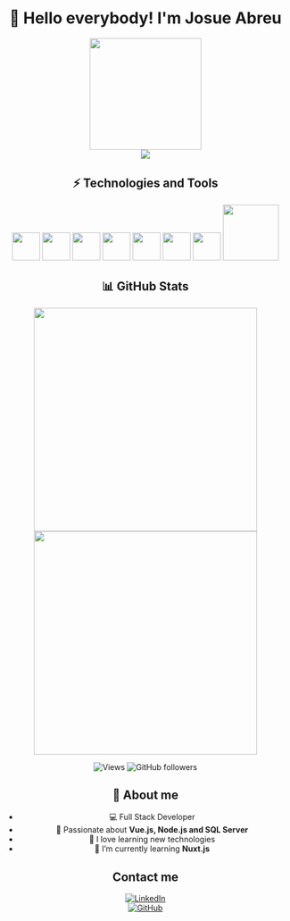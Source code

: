 <h1 align="center"> 👋 Hello everybody! I'm Josue Abreu</h1>

<div align="center">
  <img src="https://media.giphy.com/media/SHjOSDkKZ18qOHA5B5/giphy.gif?cid=790b7611urtba5mhcwy8crf3ucplvkv2ypzjns4vgtbkv8jm&ep=v1_stickers_search&rid=giphy.gif&ct=s" width="200">

<div align="center">
    <a href="https://portfolio-v2-nu-woad.vercel.app" target="_blank">
    <img src="https://img.shields.io/badge/🚀%20Visit%20My%20Portfolio-FF5733?style=for-the-badge&logo=Firefox&logoColor=white">
  </a>
</div>

<h2 align="center">⚡ Technologies and Tools</h2>

  <div>
    <img src="https://cdn.jsdelivr.net/gh/devicons/devicon/icons/javascript/javascript-original.svg" height="50"/>
    <img src="https://cdn.jsdelivr.net/gh/devicons/devicon/icons/typescript/typescript-original.svg" height="50"/>
    <img src="https://cdn.jsdelivr.net/gh/devicons/devicon/icons/vuejs/vuejs-original.svg" height="50"/>
    <img src="https://cdn.jsdelivr.net/gh/devicons/devicon/icons/nodejs/nodejs-original.svg" height="50"/>
    <img src="https://cdn.jsdelivr.net/gh/devicons/devicon@latest/icons/microsoftsqlserver/microsoftsqlserver-plain-wordmark.svg" height="50"/>
    <img src="https://cdn.jsdelivr.net/gh/devicons/devicon@latest/icons/mongodb/mongodb-original-wordmark.svg" height="50"/>
    <img src="https://cdn.jsdelivr.net/gh/devicons/devicon@latest/icons/react/react-original-wordmark.svg" height="50"/>
    <img src="https://cdn.jsdelivr.net/gh/devicons/devicon@latest/icons/nuxtjs/nuxtjs-original-wordmark.svg"  height="100"/>

  </div>

<h2 align="center">📊 GitHub Stats</h2>

  <div align="center">
    <img src="https://github-readme-stats.vercel.app/api?username=JossAbreu&theme=dark&show_icons=true" width="400">
    <img src="https://github-readme-streak-stats.herokuapp.com?user=JossAbreu&theme=dark&hide_border=true" width="400">
  </div>

![Views](https://komarev.com/ghpvc/?username=JossAbreu&label=Views&color=blue&style=plastic)
![GitHub followers](https://img.shields.io/github/followers/JossAbreu?style=social)

 <h2 align="center">📌 About me</h2>

- 💻 Full Stack Developer
- 🚀 Passionate about **Vue.js, Node.js and SQL Server**
- 🎯 I love learning new technologies
- 🌱 I’m currently learning **Nuxt.js**

<h2 align="center">Contact me</h2>

[![LinkedIn](https://img.shields.io/badge/LinkedIn-Perfil-blue?style=for-the-badge&logo=linkedin)](https://www.linkedin.com/in/josue-alexander-abreu-de-la-rosa-818591186/)  
 [![GitHub](https://img.shields.io/badge/GitHub-Perfil-black?style=for-the-badge&logo=github)](https://github.com/JossAbreu)

</div>
